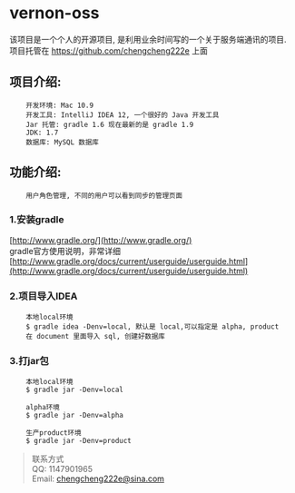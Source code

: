 vernon-oss
===============

该项目是一个个人的开源项目, 是利用业余时间写的一个关于服务端通讯的项目.
项目托管在 https://github.com/chengcheng222e 上面

项目介绍:
---------------
        开发环境: Mac 10.9
        开发工具: IntelliJ IDEA 12, 一个很好的 Java 开发工具
        Jar 托管: gradle 1.6 现在最新的是 gradle 1.9
        JDK: 1.7
        数据库: MySQL 数据库

功能介绍:
---------------
        用户角色管理, 不同的用户可以看到同步的管理页面


### 1.安装gradle
[http://www.gradle.org/](http://www.gradle.org/)<br/>
gradle官方使用说明，非常详细<br/>
[http://www.gradle.org/docs/current/userguide/userguide.html](http://www.gradle.org/docs/current/userguide/userguide.html)

### 2.项目导入IDEA
        本地local环境
        $ gradle idea -Denv=local, 默认是 local,可以指定是 alpha, product
        在 document 里面导入 sql, 创建好数据库


### 3.打jar包

        本地local环境
        $ gradle jar -Denv=local

        alpha环境
        $ gradle jar -Denv=alpha

        生产product环境
        $ gradle jar -Denv=product


> 联系方式 <br>
> QQ: 1147901965 <br>
> Email: chengcheng222e@sina.com   <br>

